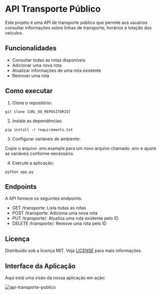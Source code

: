 # API Transporte Público

Este projeto é uma API de transporte público que permite aos usuários consultar informações sobre linhas de transporte, horários e lotação dos veículos.

## Funcionalidades

- Consultar todas as rotas disponíveis
- Adicionar uma nova rota
- Atualizar informações de uma rota existente
- Remover uma rota

## Como executar

1. Clone o repositório:

```
git clone [URL_DO_REPOSITORIO]
```

2. Instale as dependências:

```
pip install -r requirements.txt
```

3. Configurar variáveis de ambiente:

Copie o arquivo .env.example para um novo arquivo chamado .env e ajuste as variáveis conforme necessário.

4. Execute a aplicação:

```
python app.py
```

## Endpoints

A API fornece os seguintes endpoints:

- GET /transporte: Lista todas as rotas
- POST /transporte: Adiciona uma nova rota
- PUT /transporte/<id>: Atualiza uma rota existente pelo ID
- DELETE /transporte/<id>: Remove uma rota pelo ID

## Licença

Distribuído sob a licença MIT. Veja [LICENSE](LICENSE) para mais informações.

## Interface da Aplicação

Aqui está uma visão da nossa aplicação em ação:

![api-transporte-publico](https://github.com/SheylaSilvana/api-transporte-publico/assets/57454583/1d719855-5288-4f54-81f1-368bc56de19f)

